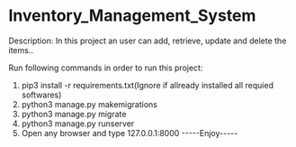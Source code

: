 # Inventory_Management_System

Description:
In this project an user can add, retrieve, update and delete the items..

Run following commands in order to run this project:
1. pip3 install -r requirements.txt(Ignore if allready installed all requied softwares)
2. python3 manage.py makemigrations
3. python3 manage.py migrate
4. python3 manage.py runserver
5. Open any browser and type 127.0.0.1:8000
-----Enjoy-----
